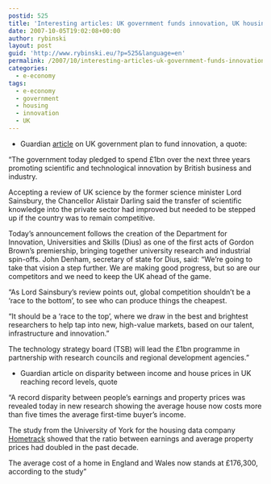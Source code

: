 ```yaml
---
postid: 525
title: 'Interesting articles: UK government funds innovation, UK housing problems'
date: 2007-10-05T19:02:08+00:00
author: rybinski
layout: post
guid: 'http://www.rybinski.eu/?p=525&language=en'
permalink: /2007/10/interesting-articles-uk-government-funds-innovation-uk-housing-problems/
categories:
  - e-economy
tags:
  - e-economy
  - government
  - housing
  - innovation
  - UK
---
```

  * Guardian [article](http://education.guardian.co.uk/higher/research/story/0,,2184609,00.html?gusrc=rss&feed=networkfront) on UK government plan to fund innovation, a quote:

“The government today pledged to spend £1bn over the next three years promoting scientific and technological innovation by British business and industry.

Accepting a review of UK science by the former science minister Lord Sainsbury, the Chancellor Alistair Darling said the transfer of scientific knowledge into the private sector had improved but needed to be stepped up if the country was to remain competitive.

<!--more-->

Today’s announcement follows the creation of the Department for Innovation, Universities and Skills (Dius) as one of the first acts of Gordon Brown’s premiership, bringing together university research and industrial spin-offs. John Denham, secretary of state for Dius, said: “We’re going to take that vision a step further. We are making good progress, but so are our competitors and we need to keep the UK ahead of the game.

<!-- This site/section combo is not set up to show MPU's -->“As Lord Sainsbury’s review points out, global competition shouldn’t be a ‘race to the bottom’, to see who can produce things the cheapest.

“It should be a ‘race to the top’, where we draw in the best and brightest researchers to help tap into new, high-value markets, based on our talent, infrastructure and innovation.”

The technology strategy board (TSB) will lead the £1bn programme in partnership with research councils and regional development agencies.”

  * Guardian article on disparity between income and house prices in UK reaching record levels, quote

“A record disparity between people’s earnings and property prices was revealed today in new research showing the average house now costs more than five times the average first-time buyer’s income.

The study from the University of York for the housing data company [Hometrack](http://www.hometrack.co.uk/) showed that the ratio between earnings and average property prices had doubled in the past decade.

The average cost of a home in England and Wales now stands at £176,300, according to the study”
